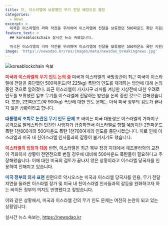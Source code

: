 ```yaml
---
title: 미, 이스라엘에 보류했던 무기 전달 예정으로 결정
categories:
  - News
excerpt: >
  미국은 이스라엘의 라파 작전을 우려하며 이스라엘에 전달을 보류했던 500파운드 폭탄 지원을 재개할 가능성을 논의 중이라고 로이터와 악시오스가 보도했습니다. 또한, 2천파운드 폭탄은 아직 검토 중이라고 전했습니다. 이러한 움직임은 미국의 우려가 줄었음을 시사하며 미-이스라엘 간의 갈등을 완화하고자 하는 바이든 정부의 의지를 반영했다고 기사는 전했습니다.
feature_text: >
  ## koreablockchain 실시간 뉴스 속보입니다.

  미국은 이스라엘의 라파 작전을 우려하며 이스라엘에 전달을 보류했던 500파운드 폭탄 지원을 재개할 가능성을 논의 중이라고 로이터와 악시오스가 보도했습니다. 또한, 2천파운드 폭탄은 아직 검토 중이라고 전했습니다. 이러한 움직임은 미국의 우려가 줄었음을 시사하며 미-이스라엘 간의 갈등을 완화하고자 하는 바이든 정부의 의지를 반영했다고 기사는 전했습니다.
image: 'https://newsdao.kr/res/images/meta/newsdao_breakingnews.jpg'
---
```


<p><img src="https://newsdao.kr/res/images/meta/newsdao_breakingnews.jpg" alt="koreablockchain 속보" /></p>

<p><b><span style="color: #ee2323;">미국과 이스라엘의 무기 인도 논의 중</span></b>
미국과 이스라엘의 국방장관이 최근 미국이 이스라엘에 전달을 중단했던 500파운드(약 225kg) 폭탄의 인도를 재개하는 방안에 대해 논의 중인 것으로 알려졌다. 최근 이스라엘이 가자지구 라파를 겨냥한 지상전에 대한 우려로 인도를 보류했던 일부 무기를 이스라엘에 전달하는 방안을 논의 중인 것으로 전해졌습니다. 또한, 2천파운드(약 900kg) 폭탄에 대한 인도 문제는 아직 미국 정부의 검토가 끝나지 않은 상황이라고 합니다.</p>

<p><b><span style="color: #1a5490;">대통령의 조치로 논란된 무기 인도 문제</span></b>
조 바이든 미국 대통령은 이스라엘의 가자지구 공격으로 팔레스타인 민간인 사망자가 급증하면서 이스라엘로 향할 예정이던 2천파운드 폭탄 1천800개와 500파운드 폭탄 1천700여개의 인도를 중단시켰습니다. 이로 인해 이스라엘과 미국 내 친이스라엘 인사들과의 갈등이 불거지기도 했습니다.</p>

<p><b><span style="color: #ee2323;">이스라엘의 입장과 대응</span></b>
반면, 이스라엘은 최근 북부 접경 지대에서 헤즈볼라와의 교전이 격화하자 상황이 전면전으로 번질 경우에 대비해 500파운드 폭탄들이 필요하다고 주장해왔습니다. 이에 대한 미국의 검토가 끝나지 않은 상황이라고 이스라엘 당국자를 인용하여 전해지고 있습니다.</p>

<p><b><span style="color: #1a5490;">미국 정부의 의사 표현</span></b>
한편으로 악시오스는 미국과 이스라엘 당국자를 인용, 무기 전달 지연을 둘러싼 이스라엘 정가 및 미국 내 친이스라엘 인사들과의 갈등을 완화하고자 하는 바이든 정부의 의지도 반영됐다고 짚었습니다.</p>

<p>이와 같은 상황에서, 미국과 이스라엘 간의 무기 인도 문제는 여전히 논란이 되고 있는 상황입니다.</p>
실시간 뉴스 속보는, <a href="https://newsdao.kr" rel="dofollow">https://newsdao.kr</a>


